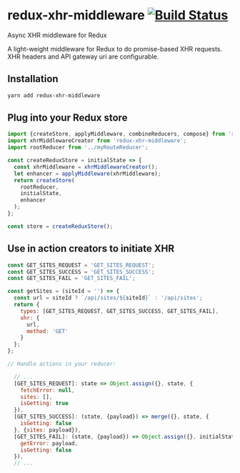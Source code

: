 # redux-xhr-middleware  [![Build Status](https://travis-ci.org/celikmus/redux-xhr-middleware.svg?branch=master)](https://travis-ci.org/celikmus/redux-xhr-middleware?branch=master)
Async XHR middleware for Redux

A light-weight middleware for Redux to do promise-based XHR requests. XHR headers and API gateway uri are configurable.

## Installation
```sh
yarn add redux-xhr-middleware
```

## Plug into your Redux store

```javascript
import {createStore, applyMiddleware, combineReducers, compose} from 'redux';
import xhrMiddlewareCreator from 'redux-xhr-middleware';
import rootReducer from '../myRouteReducer';

const createReduxStore = initialState => {
  const xhrMiddleware = xhrMiddlewareCreator();
  let enhancer = applyMiddleware(xhrMiddleware);
  return createStore(
    rootReducer,
    initialState,
    enhancer
  );
};

const store = createReduxStore();

```
## Use in action creators to initiate XHR

```javascript
const GET_SITES_REQUEST = 'GET_SITES_REQUEST';
const GET_SITES_SUCCESS = 'GET_SITES_SUCCESS';
const GET_SITES_FAIL = 'GET_SITES_FAIL';

const getSites = (siteId = '') => {
  const url = siteId ? `/api/sites/${siteId}` : '/api/sites';
  return {
    types: [GET_SITES_REQUEST, GET_SITES_SUCCESS, GET_SITES_FAIL],
    xhr: {
      url,
      method: 'GET'
    }
  };
};

// Handle actions in your reducer:

  // ...
  [GET_SITES_REQUEST]: state => Object.assign({}, state, {
    fetchError: null,
    sites: [],
    isGetting: true
  }),
  [GET_SITES_SUCCESS]: (state, {payload}) => merge({}, state, {
    isGetting: false
  }, {sites: payload}),
  [GET_SITES_FAIL]: (state, {payload}) => Object.assign({}, initialState, {
    getError: payload,
    isGetting: false
  }),
  // ...
```
